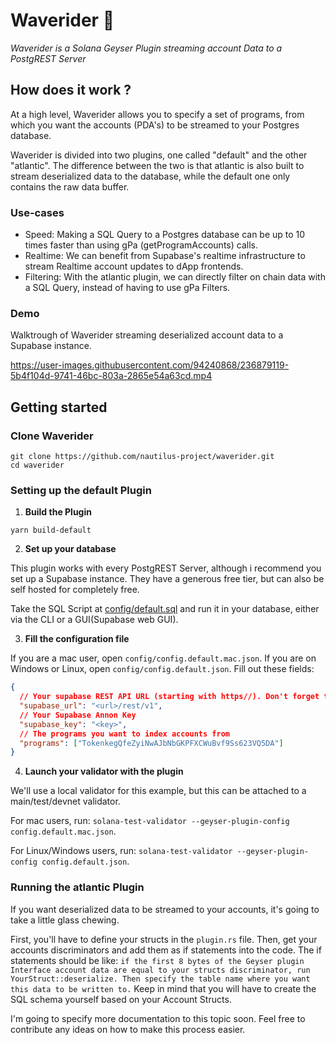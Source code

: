 # Waverider 🌊
*Waverider is a Solana Geyser Plugin streaming account Data to a PostgREST Server*

## How does it work ?
At a high level, Waverider allows you to specify a set of programs, from which you want the accounts (PDA's) to be streamed to your Postgres database.

Waverider is divided into two plugins, one called "default" and the other "atlantic".
The difference between the two is that atlantic is also built to stream deserialized data to the database, while the default one only contains the raw data buffer.

### Use-cases

- Speed: Making a SQL Query to a Postgres database can be up to 10 times faster than using gPa (getProgramAccounts) calls.
- Realtime: We can benefit from Supabase's realtime infrastructure to stream Realtime account updates to dApp frontends.
- Filtering: With the atlantic plugin, we can directly filter on chain data with a SQL Query, instead of having to use gPa Filters.

### Demo

Walktrough of Waverider streaming deserialized account data to a Supabase instance.

https://user-images.githubusercontent.com/94240868/236879119-5b4f104d-9741-46bc-803a-2865e54a63cd.mp4



## Getting started

### Clone Waverider

```
git clone https://github.com/nautilus-project/waverider.git
cd waverider
```

### Setting up the default Plugin

1. __Build the Plugin__

```
yarn build-default
```

2. __Set up your database__

This plugin works with every PostgREST Server, although i recommend you set up a Supabase instance. They have a generous free tier, but can also be self hosted for completely free.

Take the SQL Script at [config/default.sql]() and run it in your database, either via the CLI or a GUI(Supabase web GUI).

3. __Fill the configuration file__

If you are a mac user, open `config/config.default.mac.json`. If you are on Windows or Linux, open `config/config.default.json`.
Fill out these fields:

```json
{
  // Your supabase REST API URL (starting with https//). Don't forget the /rest/v1 at the end
  "supabase_url": "<url>/rest/v1",
  // Your Supabase Annon Key
  "supabase_key": "<key>",
  // The programs you want to index accounts from
  "programs": ["TokenkegQfeZyiNwAJbNbGKPFXCWuBvf9Ss623VQ5DA"]
}
```

4. __Launch your validator with the plugin__

We'll use a local validator for this example, but this can be attached to a main/test/devnet validator.

For mac users, run: `solana-test-validator --geyser-plugin-config config.default.mac.json`.

For Linux/Windows users, run: `solana-test-validator --geyser-plugin-config config.default.json`.

### Running the atlantic Plugin

If you want deserialized data to be streamed to your accounts, it's going to take a little glass chewing.

First, you'll have to define your structs in the `plugin.rs` file. Then, get your accounts discriminators and add them as if statements into the code. The if statements should be like: `if the first 8 bytes of the Geyser plugin Interface account data are equal to your structs discriminator, run YourStruct::deserialize. Then specify the table name where you want this data to be written to.` Keep in mind that you will have to create the SQL schema yourself based on your Account Structs.

I'm going to specify more documentation to this topic soon. Feel free to contribute any ideas on how to make this process easier.
